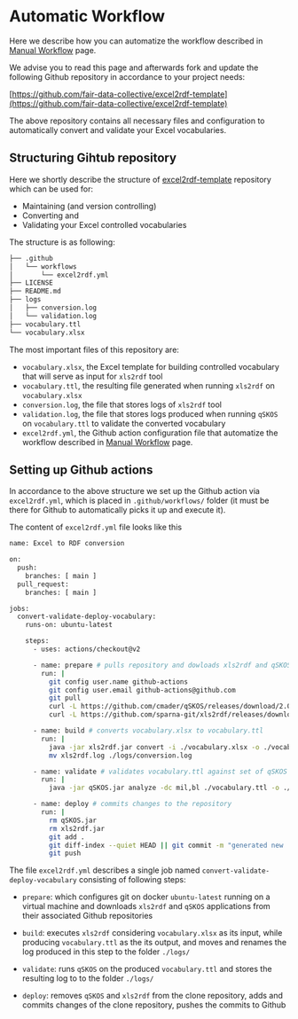 # Automatic Workflow

Here we describe how you can automatize the workflow described in [Manual Workflow](../ManualWorkflow) page.

We advise you to read this page and afterwards fork and update the following Github repository in accordance to your project needs:

[https://github.com/fair-data-collective/excel2rdf-template](https://github.com/fair-data-collective/excel2rdf-template)

The above repository contains all necessary files and configuration to automatically convert and validate your Excel vocabularies.

## Structuring Gihtub repository

Here we shortly describe the structure of [excel2rdf-template](https://github.com/fair-data-collective/excel2rdf-template) repository which can be used for:

- Maintaining (and version controlling)
- Converting and
- Validating your Excel controlled vocabularies

The structure is as following:

```bash
├── .github
│   └── workflows
│       └── excel2rdf.yml
├── LICENSE
├── README.md
├── logs
│   ├── conversion.log
│   └── validation.log
├── vocabulary.ttl
└── vocabulary.xlsx
```

The most important files of this repository are:

- `vocabulary.xlsx`, the Excel template for building controlled vocabulary that will serve as input for `xls2rdf` tool
- `vocabulary.ttl`, the resulting file generated when running `xls2rdf` on `vocabulary.xlsx`
- `conversion.log`, the file that stores logs of `xls2rdf` tool
- `validation.log`, the file that stores logs produced when running `qSKOS` on `vocabulary.ttl` to validate the converted vocabulary
- `excel2rdf.yml`, the Github action configuration file that automatize the workflow described in [Manual Workflow](../ManualWorkflow) page.

## Setting up Github actions

In accordance to the above structure we set up the Github action via `excel2rdf.yml`, which is placed in `.github/workflows/` folder (it must be there for Github to automatically picks it up and execute it).

The content of `excel2rdf.yml` file looks like this

```bash
name: Excel to RDF conversion

on:
  push:
    branches: [ main ]
  pull_request:
    branches: [ main ]

jobs:
  convert-validate-deploy-vocabulary:
    runs-on: ubuntu-latest

    steps:
      - uses: actions/checkout@v2

      - name: prepare # pulls repository and dowloads xls2rdf and qSKOS
        run: |
          git config user.name github-actions
          git config user.email github-actions@github.com
          git pull
          curl -L https://github.com/cmader/qSKOS/releases/download/2.0.3/qSKOS-cmd.jar -o qSKOS.jar
          curl -L https://github.com/sparna-git/xls2rdf/releases/download/2.1.1/xls2rdf-app-2.1.1-onejar.jar -o xls2rdf.jar

      - name: build # converts vocabulary.xlsx to vocabulary.ttl
        run: |
          java -jar xls2rdf.jar convert -i ./vocabulary.xlsx -o ./vocabulary.ttl -l en
          mv xls2rdf.log ./logs/conversion.log

      - name: validate # validates vocabulary.ttl against set of qSKOS tests
        run: |
          java -jar qSKOS.jar analyze -dc mil,bl ./vocabulary.ttl -o ./logs/validation.log

      - name: deploy # commits changes to the repository
        run: |
          rm qSKOS.jar
          rm xls2rdf.jar
          git add .
          git diff-index --quiet HEAD || git commit -m "generated new .ttl from .xlsx file"
          git push
```

The file `excel2rdf.yml` describes a single job named `convert-validate-deploy-vocabulary` consisting of following steps:

- `prepare`: which configures git on docker `ubuntu-latest` running on a virtual machine and downloads `xls2rdf` and `qSKOS` applications from their associated Github repositories

- `build`: executes `xls2rdf` considering `vocabulary.xlsx` as its input, while producing `vocabulary.ttl` as the its output, and moves and renames the log produced in this step to the folder `./logs/`

- `validate`: runs `qSKOS` on the produced `vocabulary.ttl` and stores the resulting log to to the folder `./logs/`

- `deploy`: removes `qSKOS` and `xls2rdf` from the clone repository, adds and commits changes of the clone repository, pushes the commits to Github
